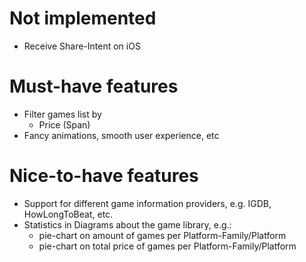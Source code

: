 # Not implemented
- Receive Share-Intent on iOS

# Must-have features
- Filter games list by
    - Price (Span)
- Fancy animations, smooth user experience, etc

# Nice-to-have features
- Support for different game information providers, e.g. IGDB, HowLongToBeat, etc.
- Statistics in Diagrams about the game library, e.g.:
    - pie-chart on amount of games per Platform-Family/Platform
    - pie-chart on total price of games per Platform-Family/Platform